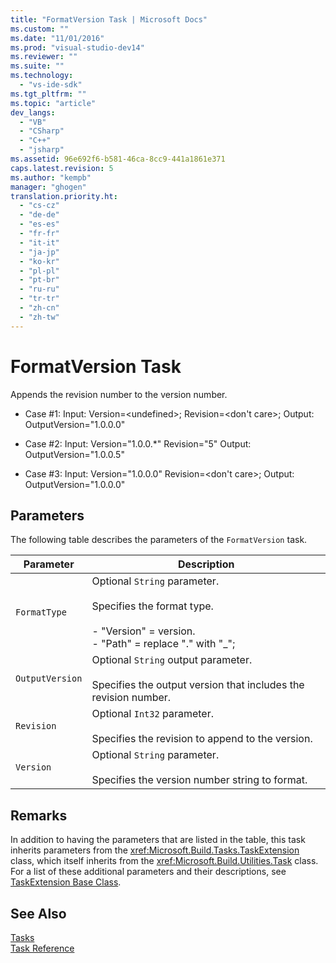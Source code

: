 ```yaml
---
title: "FormatVersion Task | Microsoft Docs"
ms.custom: ""
ms.date: "11/01/2016"
ms.prod: "visual-studio-dev14"
ms.reviewer: ""
ms.suite: ""
ms.technology: 
  - "vs-ide-sdk"
ms.tgt_pltfrm: ""
ms.topic: "article"
dev_langs: 
  - "VB"
  - "CSharp"
  - "C++"
  - "jsharp"
ms.assetid: 96e692f6-b581-46ca-8cc9-441a1861e371
caps.latest.revision: 5
ms.author: "kempb"
manager: "ghogen"
translation.priority.ht: 
  - "cs-cz"
  - "de-de"
  - "es-es"
  - "fr-fr"
  - "it-it"
  - "ja-jp"
  - "ko-kr"
  - "pl-pl"
  - "pt-br"
  - "ru-ru"
  - "tr-tr"
  - "zh-cn"
  - "zh-tw"
---
```

# FormatVersion Task
Appends the revision number to the version number.  
  
-   Case #1: Input: Version=\<undefined>;  Revision=\<don't care>;   Output: OutputVersion="1.0.0.0"  
  
-   Case #2: Input: Version="1.0.0.*"  Revision="5"  Output: OutputVersion="1.0.0.5"  
  
-   Case #3: Input: Version="1.0.0.0"  Revision=\<don't care>;  Output: OutputVersion="1.0.0.0"  
  
## Parameters  
 The following table describes the parameters of the `FormatVersion` task.  
  
|Parameter|Description|  
|---------------|-----------------|  
|`FormatType`|Optional `String` parameter.<br /><br /> Specifies the format type.<br /><br /> -   "Version" = version.<br />-   "Path" = replace "." with "_";|  
|`OutputVersion`|Optional `String` output parameter.<br /><br /> Specifies the output version that includes the revision number.|  
|`Revision`|Optional `Int32` parameter.<br /><br /> Specifies the revision to append to the version.|  
|`Version`|Optional `String` parameter.<br /><br /> Specifies the version number string to format.|  
  
## Remarks  
 In addition to having the parameters that are listed in the table, this task inherits parameters from the <xref:Microsoft.Build.Tasks.TaskExtension> class, which itself inherits from the <xref:Microsoft.Build.Utilities.Task> class. For a list of these additional parameters and their descriptions, see [TaskExtension Base Class](../msbuild/taskextension-base-class.md).  
  
## See Also  
 [Tasks](../msbuild/msbuild-tasks.md)   
 [Task Reference](../msbuild/msbuild-task-reference.md)